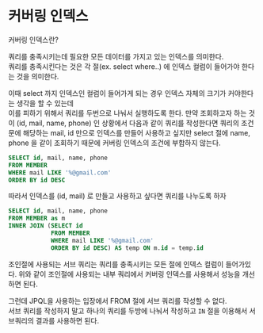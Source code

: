 # 커버링 인덱스

커버링 인덱스란?

쿼리를 충족시키는데 필요한 모든 데이터를 가지고 있는 인덱스를 의미한다.  
쿼리를 충족시킨다는 것은 각 절(ex. select where..) 에 인덱스 컬럼이 들어가야 한다는 것을 의미한다.

이때 select 까지 인덱스인 컬럼이 들어가게 되는 경우 인덱스 자체의 크기가 커야한다는 생각을 할 수 있는데  
이를 피하기 위해서 쿼리를 두번으로 나눠서 실행하도록 한다.
만약 조회하고자 하는 것이 (id, mail, name, phone) 인 상황에서 다음과 같이 쿼리를 작성한다면 쿼리의 조건문에 해당하는 mail, id 만으로 인덱스를 만들어 사용하고 싶지만
select 절에 name, phone 을 같이 조회하기 때문에 커버링 인덱스의 조건에 부합하지 않는다.
```sql
SELECT id, mail, name, phone
FROM MEMBER
WHERE mail LIKE '%@gmail.com'
ORDER BY id DESC
```

따라서 인덱스를 (id, mail) 로 만들고 사용하고 싶다면 쿼리를 나누도록 하자
```sql
SELECT id, mail, name, phone
FROM MEMBER as m
INNER JOIN (SELECT id
            FROM MEMBER
            WHERE mail LIKE '%@gmail.com'
            ORDER BY id DESC) AS temp ON m.id = temp.id  
```
조인절에 사용되는 서브 쿼리는 쿼리를 충족시키는 모든 절에 인덱스 컬럼이 들어가있다.
위와 같이 조인절에 사용되는 내부 쿼리에서 커버링 인덱스를 사용해서 성능을 개선하면 된다.

그런데 JPQL을 사용하는 입장에서 FROM 절에 서브 쿼리를 작성할 수 없다.  
서브 쿼리를 작성하지 말고 하나의 쿼리를 두방에 나눠서 작성하고 `IN` 절을 이용해서 서브쿼리의 결과를 사용하면 된다.